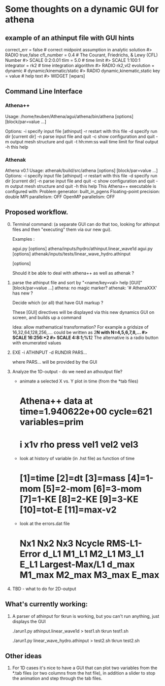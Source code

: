 #  Some thoughts on a dynamic GUI for athena


##  example of an athinput file with GUI hints

<time>
correct_err = false     # correct midpoint assumption in analytic solution        #> RADIO true,false
cfl_number  = 0.4       # The Courant, Friedrichs, & Lewy (CFL) Number            #> SCALE 0:2:0.01
tlim       = 5.0        # time limit                                              #> SCALE 1:100:1
integrator = rk2        # time integration algorithm                              #> RADIO rk2,vl2
evolution  = dynamic    # dynamic/kinematic/static                                #> RADIO dynamic,kinematic,static



<name>
key = value     # help text     #> WIDGET [wpars]


## Command Line Interface

### Athena++
Usage: /home/teuben/Athena/agui/athena/bin/athena [options] [block/par=value ...]

Options:
  -i <file>       specify input file [athinput]
  -r <file>       restart with this file
  -d <directory>  specify run dir [current dir]
  -n              parse input file and quit
  -c              show configuration and quit
  -m <nproc>      output mesh structure and quit
  -t hh:mm:ss     wall time limit for final output
  -h              this help

### Athenak

Athena v0.1
Usage: athenak/build/src/athena [options] [block/par=value ...]
Options:
  -i <file>       specify input file [athinput]
  -r <file>       restart with this file
  -d <directory>  specify run dir [current dir]
  -n              parse input file and quit
  -c              show configuration and quit
  -m              output mesh structure and quit
  -h              this help
This Athena++ executable is configured with:
  Problem generator:          built_in_pgens
  Floating-point precision:   double
  MPI parallelism:            OFF
  OpenMP parallelism:         OFF

## Proposed workflow.

0. Terminal command: (a separate GUI can do that too, looking for athinput files
   and then "executing" them via our new gui). 

   Examples :

   agui.py [options] athena/inputs/hydro/athinput.linear_wave1d
   agui.py [options] athenak/inputs/tests/linear_wave_hydro.athinput
 
   [options]

   Should it be able to deal with athena++ as well as athenak ?

1. parse the athinput file and sort by "<name/key=val> help [GUI]"
   [block/par=value ...]
   athena:     no magic marker?
   athenak:    '# AthenaXXX'       has new <meshblock> ?

   Decide which (or all) that have GUI markup ?

   These [GUI] directives will be displayed via this new dynamics
   GUI on screen, and builds up a command 

   Idea: allow mathematical transformation? For example a gridsize of 16,32,64,128,256,....
   could be written as 2**N with N=4,5,6,7,8,...
   #>  SCALE 16:256:*2
   #>  SCALE 4:8:1;%1**2
   The alternative is a radio button with enumerated values

3. EXE -i ATHINPUT -d RUNDIR PARS...

   where PARS... will be provided by the GUI

4. Analyze the 1D-output -   do we need an athoutput file?

   - animate a selected X vs. Y plot in time (from the *tab files)
     # Athena++ data at time=1.940622e+00  cycle=621  variables=prim 
     # i       x1v         rho          press          vel1         vel2         vel3
     
   - look at history of variable (in .hst file) as function of time
     # [1]=time     [2]=dt       [3]=mass     [4]=1-mom    [5]=2-mom    [6]=3-mom    [7]=1-KE     [8]=2-KE     [9]=3-KE     [10]=tot-E   [11]=max-v2
     
   - look at the errors.dat file
     # Nx1  Nx2  Nx3  Ncycle  RMS-L1-Error  d_L1  M1_L1  M2_L1  M3_L1  E_L1   Largest-Max/L1  d_max  M1_max  M2_max  M3_max  E_max

5. TBD - what to do for 2D-output 


## What's currently working:

1. A parser of athinput for tkrun is working, but you can't run anything, just displays the GUI

     ./arun1.py athinput.linear_wave1d > test1.sh
     tkrun test1.sh

     ./arun1.py linear_wave_hydro.athinput > test2.sh
     tkrun test2.sh

## Other ideas

1. For 1D cases it's nice to have a GUI that can plot two variables from the *.tab files
   (or two columns from the hst file), in addition a slider to stop the animation and step
   through the tab files.
